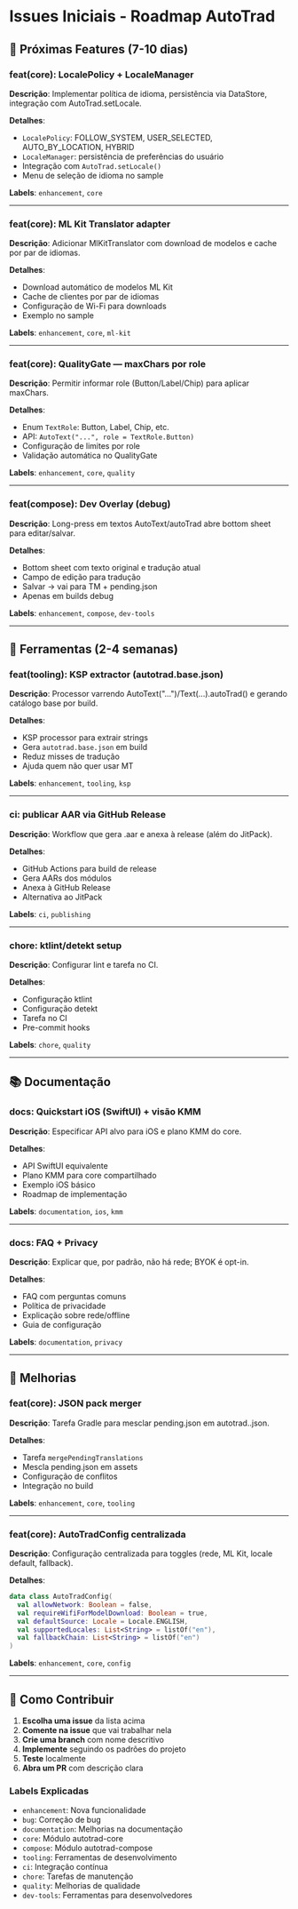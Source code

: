 # Issues Iniciais - Roadmap AutoTrad

## 🚀 Próximas Features (7-10 dias)

### feat(core): LocalePolicy + LocaleManager
**Descrição**: Implementar política de idioma, persistência via DataStore, integração com AutoTrad.setLocale.

**Detalhes**:
- `LocalePolicy`: FOLLOW_SYSTEM, USER_SELECTED, AUTO_BY_LOCATION, HYBRID
- `LocaleManager`: persistência de preferências do usuário
- Integração com `AutoTrad.setLocale()`
- Menu de seleção de idioma no sample

**Labels**: `enhancement`, `core`

---

### feat(core): ML Kit Translator adapter
**Descrição**: Adicionar MlKitTranslator com download de modelos e cache por par de idiomas.

**Detalhes**:
- Download automático de modelos ML Kit
- Cache de clientes por par de idiomas
- Configuração de Wi-Fi para downloads
- Exemplo no sample

**Labels**: `enhancement`, `core`, `ml-kit`

---

### feat(core): QualityGate — maxChars por role
**Descrição**: Permitir informar role (Button/Label/Chip) para aplicar maxChars.

**Detalhes**:
- Enum `TextRole`: Button, Label, Chip, etc.
- API: `AutoText("...", role = TextRole.Button)`
- Configuração de limites por role
- Validação automática no QualityGate

**Labels**: `enhancement`, `core`, `quality`

---

### feat(compose): Dev Overlay (debug)
**Descrição**: Long-press em textos AutoText/autoTrad abre bottom sheet para editar/salvar.

**Detalhes**:
- Bottom sheet com texto original e tradução atual
- Campo de edição para tradução
- Salvar → vai para TM + pending.json
- Apenas em builds debug

**Labels**: `enhancement`, `compose`, `dev-tools`

---

## 🔧 Ferramentas (2-4 semanas)

### feat(tooling): KSP extractor (autotrad.base.json)
**Descrição**: Processor varrendo AutoText("...")/Text(...).autoTrad() e gerando catálogo base por build.

**Detalhes**:
- KSP processor para extrair strings
- Gera `autotrad.base.json` em build
- Reduz misses de tradução
- Ajuda quem não quer usar MT

**Labels**: `enhancement`, `tooling`, `ksp`

---

### ci: publicar AAR via GitHub Release
**Descrição**: Workflow que gera .aar e anexa à release (além do JitPack).

**Detalhes**:
- GitHub Actions para build de release
- Gera AARs dos módulos
- Anexa à GitHub Release
- Alternativa ao JitPack

**Labels**: `ci`, `publishing`

---

### chore: ktlint/detekt setup
**Descrição**: Configurar lint e tarefa no CI.

**Detalhes**:
- Configuração ktlint
- Configuração detekt
- Tarefa no CI
- Pre-commit hooks

**Labels**: `chore`, `quality`

---

## 📚 Documentação

### docs: Quickstart iOS (SwiftUI) + visão KMM
**Descrição**: Especificar API alvo para iOS e plano KMM do core.

**Detalhes**:
- API SwiftUI equivalente
- Plano KMM para core compartilhado
- Exemplo iOS básico
- Roadmap de implementação

**Labels**: `documentation`, `ios`, `kmm`

---

### docs: FAQ + Privacy
**Descrição**: Explicar que, por padrão, não há rede; BYOK é opt-in.

**Detalhes**:
- FAQ com perguntas comuns
- Política de privacidade
- Explicação sobre rede/offline
- Guia de configuração

**Labels**: `documentation`, `privacy`

---

## 🔄 Melhorias

### feat(core): JSON pack merger
**Descrição**: Tarefa Gradle para mesclar pending.json em autotrad.<lang>.json.

**Detalhes**:
- Tarefa `mergePendingTranslations`
- Mescla pending.json em assets
- Configuração de conflitos
- Integração no build

**Labels**: `enhancement`, `core`, `tooling`

---

### feat(core): AutoTradConfig centralizada
**Descrição**: Configuração centralizada para toggles (rede, ML Kit, locale default, fallback).

**Detalhes**:
```kotlin
data class AutoTradConfig(
  val allowNetwork: Boolean = false,
  val requireWifiForModelDownload: Boolean = true,
  val defaultSource: Locale = Locale.ENGLISH,
  val supportedLocales: List<String> = listOf("en"),
  val fallbackChain: List<String> = listOf("en")
)
```

**Labels**: `enhancement`, `core`, `config`

---

## 🎯 Como Contribuir

1. **Escolha uma issue** da lista acima
2. **Comente na issue** que vai trabalhar nela
3. **Crie uma branch** com nome descritivo
4. **Implemente** seguindo os padrões do projeto
5. **Teste** localmente
6. **Abra um PR** com descrição clara

### Labels Explicadas

- `enhancement`: Nova funcionalidade
- `bug`: Correção de bug
- `documentation`: Melhorias na documentação
- `core`: Módulo autotrad-core
- `compose`: Módulo autotrad-compose
- `tooling`: Ferramentas de desenvolvimento
- `ci`: Integração contínua
- `chore`: Tarefas de manutenção
- `quality`: Melhorias de qualidade
- `dev-tools`: Ferramentas para desenvolvedores

